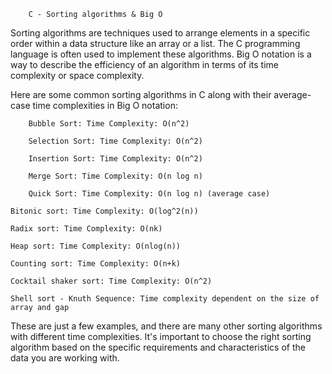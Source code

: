 		C - Sorting algorithms & Big O

Sorting algorithms are techniques used to arrange elements in a specific order within a data structure like an array or a list. The C programming language is often used to implement these algorithms. Big O notation is a way to describe the efficiency of an algorithm in terms of its time complexity or space complexity.


Here are some common sorting algorithms in C along with their average-case time complexities in Big O notation:

        Bubble Sort: Time Complexity: O(n^2)

        Selection Sort: Time Complexity: O(n^2)

        Insertion Sort: Time Complexity: O(n^2)

        Merge Sort: Time Complexity: O(n log n)

        Quick Sort: Time Complexity: O(n log n) (average case)

	Bitonic sort: Time Complexity: O(log^2(n))

	Radix sort: Time Complexity: O(nk)
	
	Heap sort: Time Complexity: O(nlog(n))

	Counting sort: Time Complexity: O(n+k) 

	Cocktail shaker sort: Time Complexity: O(n^2)

	Shell sort - Knuth Sequence: Time complexity dependent on the size of array and gap


These are just a few examples, and there are many other sorting algorithms with different time complexities. It's important to choose the right sorting algorithm based on the specific requirements and characteristics of the data you are working with.
